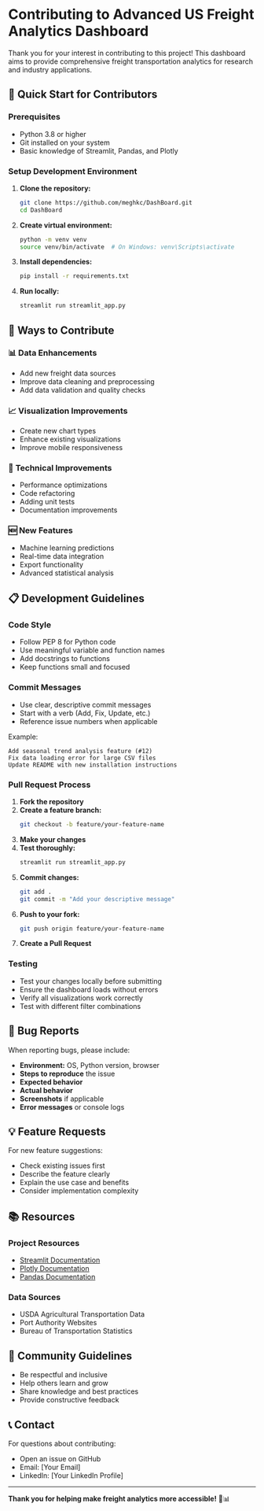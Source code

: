 # Contributing to Advanced US Freight Analytics Dashboard

Thank you for your interest in contributing to this project! This dashboard aims to provide comprehensive freight transportation analytics for research and industry applications.

## 🚀 Quick Start for Contributors

### Prerequisites
- Python 3.8 or higher
- Git installed on your system
- Basic knowledge of Streamlit, Pandas, and Plotly

### Setup Development Environment

1. **Clone the repository:**
   ```bash
   git clone https://github.com/meghkc/DashBoard.git
   cd DashBoard
   ```

2. **Create virtual environment:**
   ```bash
   python -m venv venv
   source venv/bin/activate  # On Windows: venv\Scripts\activate
   ```

3. **Install dependencies:**
   ```bash
   pip install -r requirements.txt
   ```

4. **Run locally:**
   ```bash
   streamlit run streamlit_app.py
   ```

## 🎯 Ways to Contribute

### 📊 **Data Enhancements**
- Add new freight data sources
- Improve data cleaning and preprocessing
- Add data validation and quality checks

### 📈 **Visualization Improvements**
- Create new chart types
- Enhance existing visualizations
- Improve mobile responsiveness

### 🔧 **Technical Improvements**
- Performance optimizations
- Code refactoring
- Adding unit tests
- Documentation improvements

### 🆕 **New Features**
- Machine learning predictions
- Real-time data integration
- Export functionality
- Advanced statistical analysis

## 📋 Development Guidelines

### Code Style
- Follow PEP 8 for Python code
- Use meaningful variable and function names
- Add docstrings to functions
- Keep functions small and focused

### Commit Messages
- Use clear, descriptive commit messages
- Start with a verb (Add, Fix, Update, etc.)
- Reference issue numbers when applicable

Example:
```
Add seasonal trend analysis feature (#12)
Fix data loading error for large CSV files
Update README with new installation instructions
```

### Pull Request Process

1. **Fork the repository**
2. **Create a feature branch:**
   ```bash
   git checkout -b feature/your-feature-name
   ```
3. **Make your changes**
4. **Test thoroughly:**
   ```bash
   streamlit run streamlit_app.py
   ```
5. **Commit changes:**
   ```bash
   git add .
   git commit -m "Add your descriptive message"
   ```
6. **Push to your fork:**
   ```bash
   git push origin feature/your-feature-name
   ```
7. **Create a Pull Request**

### Testing
- Test your changes locally before submitting
- Ensure the dashboard loads without errors
- Verify all visualizations work correctly
- Test with different filter combinations

## 🐛 Bug Reports

When reporting bugs, please include:
- **Environment:** OS, Python version, browser
- **Steps to reproduce** the issue
- **Expected behavior**
- **Actual behavior**
- **Screenshots** if applicable
- **Error messages** or console logs

## 💡 Feature Requests

For new feature suggestions:
- Check existing issues first
- Describe the feature clearly
- Explain the use case and benefits
- Consider implementation complexity

## 📚 Resources

### Project Resources
- [Streamlit Documentation](https://docs.streamlit.io/)
- [Plotly Documentation](https://plotly.com/python/)
- [Pandas Documentation](https://pandas.pydata.org/docs/)

### Data Sources
- USDA Agricultural Transportation Data
- Port Authority Websites
- Bureau of Transportation Statistics

## 🤝 Community Guidelines

- Be respectful and inclusive
- Help others learn and grow
- Share knowledge and best practices
- Provide constructive feedback

## 📞 Contact

For questions about contributing:
- Open an issue on GitHub
- Email: [Your Email]
- LinkedIn: [Your LinkedIn Profile]

---

**Thank you for helping make freight analytics more accessible!** 🚛📊

